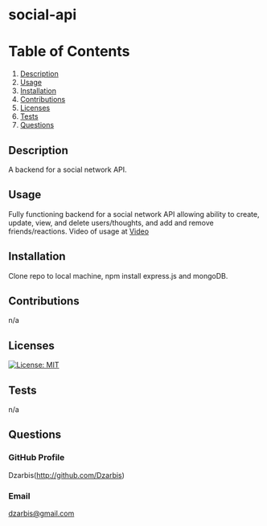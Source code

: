 # social-api

# Table of Contents
1) [Description](#Description)
2) [Usage](#Usage)
3) [Installation](#Installation)
4) [Contributions](#Contributions)
5) [Licenses](#Licenses)
6) [Tests](#Tests)
7) [Questions](#Questions)

## Description
A backend for a social network API.

## Usage
Fully functioning backend for a social network API allowing ability to create, update, view, and delete users/thoughts, and add and remove friends/reactions. Video of usage at 
[Video](https://drive.google.com/file/d/13dMxGPoaYmf8OOJeaTYGNGUHEr6mgEmn/view)

## Installation
Clone repo to local machine, npm install express.js and mongoDB.

## Contributions
n/a

## Licenses
[![License: MIT](https://img.shields.io/badge/License-MIT-blue.svg)](https://opensource.org/licenses/MIT)

## Tests
n/a

## Questions

### GitHub Profile
Dzarbis(http://github.com/Dzarbis)

### Email
dzarbis@gmail.com